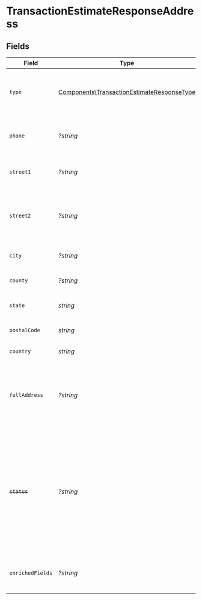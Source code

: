 # TransactionEstimateResponseAddress


## Fields

| Field                                                                                                                                                                   | Type                                                                                                                                                                    | Required                                                                                                                                                                | Description                                                                                                                                                             |
| ----------------------------------------------------------------------------------------------------------------------------------------------------------------------- | ----------------------------------------------------------------------------------------------------------------------------------------------------------------------- | ----------------------------------------------------------------------------------------------------------------------------------------------------------------------- | ----------------------------------------------------------------------------------------------------------------------------------------------------------------------- |
| `type`                                                                                                                                                                  | [Components\TransactionEstimateResponseType](../../Models/Components/TransactionEstimateResponseType.md)                                                                | :heavy_check_mark:                                                                                                                                                      | Type of the address. Must be either<br/>                        SHIP_TO or BILL_TO.                                                                                     |
| `phone`                                                                                                                                                                 | *?string*                                                                                                                                                               | :heavy_minus_sign:                                                                                                                                                      | Phone number associated with the customer.                                                                                                                              |
| `street1`                                                                                                                                                               | *?string*                                                                                                                                                               | :heavy_minus_sign:                                                                                                                                                      | Primary street address of the customer.                                                                                                                                 |
| `street2`                                                                                                                                                               | *?string*                                                                                                                                                               | :heavy_minus_sign:                                                                                                                                                      | Additional street address details, such as an apartment or suite number.                                                                                                |
| `city`                                                                                                                                                                  | *?string*                                                                                                                                                               | :heavy_minus_sign:                                                                                                                                                      | City where the customer resides.                                                                                                                                        |
| `county`                                                                                                                                                                | *?string*                                                                                                                                                               | :heavy_minus_sign:                                                                                                                                                      | County or district of the customer.                                                                                                                                     |
| `state`                                                                                                                                                                 | *string*                                                                                                                                                                | :heavy_check_mark:                                                                                                                                                      | State or province of the address.                                                                                                                                       |
| `postalCode`                                                                                                                                                            | *string*                                                                                                                                                                | :heavy_check_mark:                                                                                                                                                      | Postal code of the address.                                                                                                                                             |
| `country`                                                                                                                                                               | *string*                                                                                                                                                                | :heavy_check_mark:                                                                                                                                                      | Country of the address.                                                                                                                                                 |
| `fullAddress`                                                                                                                                                           | *?string*                                                                                                                                                               | :heavy_minus_sign:                                                                                                                                                      | Complete address string of the customer, which can be used as an alternative to individual fields.                                                                      |
| ~~`status`~~                                                                                                                                                            | *?string*                                                                                                                                                               | :heavy_minus_sign:                                                                                                                                                      | : warning: ** DEPRECATED **: This will be removed in a future release, please migrate away from it as soon as possible.<br/><br/>Status of the address. Deprecated and ignored. |
| `enrichedFields`                                                                                                                                                        | *?string*                                                                                                                                                               | :heavy_minus_sign:                                                                                                                                                      | Additional enriched fields related to the address.                                                                                                                      |